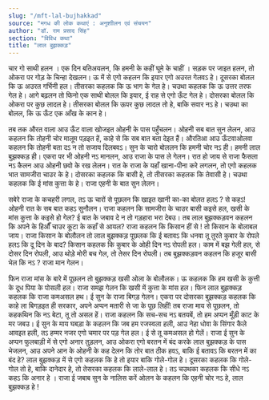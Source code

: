 ```yaml
---
slug: "/mft-lal-bujhakkad"
source: "मगध की लोक कथाएं : अनुशाीलन एवं संचयन"
author: "डॉ. राम प्रसाद सिंह"
section: "विविध कथा"
title: "लाल बुझक्कड़"
---
```

चार गो साथी हलन । एक दिन बतिअयलन, कि हमनी के कहीं घूमे के चाहीं । सड़क पर जाइत हलन, तो ओकरा पर गोड़ के चिन्हा देखलन। ऊ में से एगो कहलन कि इयार एगो अउरत गेलवऽ हे। दूसरका बोलल कि ऊ अउरत गर्भिनी हल। तीसरका कहलक कि ऊ भाग के गेल हे। चउथा कहलक कि ऊ उत्तर तरफ गेल हे। आगे बढ़लन तो फिनो एक साथी बोलल कि इयार, ई राह से एगो ऊँट गेल हे। दोसरका बोलल कि ओकरा पर कुछ लादल हे। तीसरका बोलल कि ऊपर कुछ लादल तो हे, बाकि सवार नऽ हे। चउथा का बोलल, कि ऊ ऊँट एक आँख के कान हे। 

तब तक औरत वाला आउ ऊँट वाला खोजइत ओहनी के पास पहुँचलन। ओहनी सब बात सुन लेलन, आउ कहलन कि तोहनी चोर मालूम पड़इत हें, काहे से कि सब बात बता देइत हैं। औरतिआ आउ ऊँटवाओलवा कहलन कि तोहनी बता दऽ न तो सजाय दिलबवऽ। सुन के चारो बोललन कि हमनी चोर नऽ ही। हमनी लाल बुझक्कड़ ही। एकरा पर भी ओहनी नऽ मानलन, आउ राजा के पास ले गेलन। रात हो जाय से राजा फैसला नऽ कैलन आउ ओहनी छवो के रख लेलन। रात के राजा के यहाँ खाना-पीना करे लगलन, तो एगो कहलक भात सामजीरा चाउर के हे। दोसरका कहलक कि बासी हे, तो तीसरका कहलक कि तेवासी हे। चउथा कहलक कि ई मांस कुत्ता के हे। राजा एहनी के बात सुन लेलन। 

सबेरे राजा के कचहरी लगल, तऽ ऊ चारों से पूछलन कि खाइत खानी का-का बोलत हलऽ ? से कहऽ! ओहनी रात के सब बात कहऽ सुनौलन। राजा कहलन कि सामजीरा के चाउर बासी कइसे हल, खसी के मांस कुत्ता के कइसे हो गेल? ई बात के जबाव दे न तो गड़हारा भरा देबउ। तब लाल बुझक्कड़वन कहलन कि अपने के हिऔँ चाउर कूटा के कहाँ से आयल? राजा कहलन कि किसान हीं से ! तो किसान के बोलाबल जाय। राजा किसान के बोलौलन तो लाल बुझक्कड़ पूछलक कि ई बतावऽ कि धनवा तू तुरते कुबार के रोपले हलऽ कि दू दिन के बाद?  किसान कहलक कि कुबार के ओही दिन नऽ रोपली हल। काम में बझ गेली हल, से दोसर दिन रोपली, आउ थोड़े मोरी बच गेल, तो तेसर दिन रोपली। तब बुझक्कड़वन कहलन कि हजूर बासी भेल कि नऽ ? राजा मान गेलन। 

फिन राजा मांस के बारे में पूछलन तो बुझक्कड़ खसी ओला के बोलौलक। ऊ कहलक कि हम खसी के कुत्ती के दूध पिया के पोसली हल। राजा समझ गेलन कि खसी में कुत्ता के मांस हल। फिन लाल बुझक्कड़ कहलक कि राजा कमअसल हथ। ई सुन के राजा बिगड़ गेलन। एकरा पर दोसरका बुझक्कड़ कहलक कि काहे ला बिगड़इत ही सरकार, अपने अप्पन मतारी से जा के पूछ लिहीं! तब राजा माय से पूछलन, तो कहकथिन कि नऽ बेटा, तू तो असल हें। राजा कहलन कि सच-सच नऽ बतयबें, तो हम अप्पन मूँड़ी काट के मर जबउ। ई सुन के माय घबड़ा के कहलन कि जब हम रजस्वला हली, आउ नेहा धोवा के सिंगार कैले आवइत हली, तऽ हम्मर नजर एगो चमार पर पड़ गेल हल। ई से तू कमअसल हो गेलें। राजा ई सुन के अप्पन फुलबाड़ी में से एगो अनार तुड़़लन, आउ ओकरा एगो बरतन में बंद करके लाल बुझक्कड़ के पास भेजलन, आउ अपने आन के ओहनी के कह देलन कि तोर बात ठीक हवऽ, बाकि ई बतावऽ कि बरतन में का बंद हे? लाल बुझक्कड़ में से एगो कहलक कि हे तो इयार बाकि गोले-गोल हे। दूसरका कहलक कि गोले-गोल तो हे, बाकि दानेदार हे, तो तेसरका कहलक कि लाले-लाल हे। तऽ चउथका कहलक कि सीधे नऽ कहऽ कि अनार हे । राजा ई जबाब सुन के नालिस करें ओलन के कहलन कि एहनी चोर नऽ हे, लाल बुझक्कड़ हे !